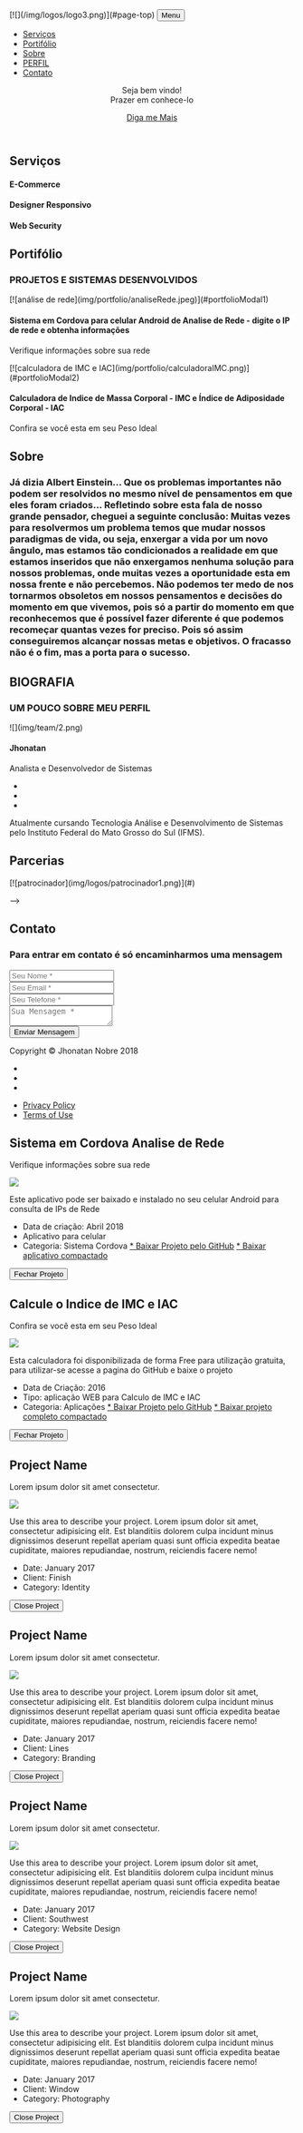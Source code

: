 <nav class="navbar navbar-expand-lg navbar-dark fixed-top" id="mainNav">

<div class="container">[![](/img/logos/logo3.png)](#page-top) <button class="navbar-toggler navbar-toggler-right" type="button" data-toggle="collapse" data-target="#navbarResponsive" aria-controls="navbarResponsive" aria-expanded="false" aria-label="Toggle navigation">Menu</button> 

<div class="collapse navbar-collapse" id="navbarResponsive">

*   [Serviços](#services)
*   [Portifólio](#portfolio)
*   [Sobre](#about)
*   [PERFIL](#team)
*   [Contato](#contact)

</div>

</div>

</nav>

<header class="masthead">

<div class="container">

<div class="intro-text">

<div class="intro-lead-in">Seja bem vindo!</div>

<div class="intro-heading text-uppercase">Prazer em conhece-lo</div>

[Diga me Mais](#services)</div>

</div>

</header>

<section id="services">

<div class="container">

<div class="row">

<div class="col-lg-12 text-center">

## Serviços

</div>

</div>

<div class="row text-center">

<div class="col-md-4"><span class="fa-stack fa-4x"></span>

#### E-Commerce

</div>

<div class="col-md-4"><span class="fa-stack fa-4x"></span>

#### Designer Responsivo

</div>

<div class="col-md-4"><span class="fa-stack fa-4x"></span>

#### Web Security

</div>

</div>

</div>

</section>

<section class="bg-light" id="portfolio">

<div class="container">

<div class="row">

<div class="col-lg-12 text-center">

## Portifólio

### PROJETOS E SISTEMAS DESENVOLVIDOS

</div>

</div>

<div class="row">

<div class="col-md-4 col-sm-6 portfolio-item">[![análise de rede](img/portfolio/analiseRede.jpeg)](#portfolioModal1) 

<div class="portfolio-caption">

#### Sistema em Cordova para celular Android de Analise de Rede - digite o IP de rede e obtenha informações

Verifique informações sobre sua rede

</div>

</div>

<div class="col-md-4 col-sm-6 portfolio-item">[![calculadora de IMC e IAC](img/portfolio/calculadoraIMC.png)](#portfolioModal2) 

<div class="portfolio-caption">

#### Calculadora de Indice de Massa Corporal - IMC e Índice de Adiposidade Corporal - IAC

Confira se você esta em seu Peso Ideal

</div>

</div>

</div>

</div>

</section>

<section id="about">

<div class="container">

<div class="row">

<div class="col-lg-12 text-center">

## Sobre

### Já dizia Albert Einstein... Que os problemas importantes não podem ser resolvidos no mesmo nível de pensamentos em que eles foram criados... Refletindo sobre esta fala de nosso grande pensador, cheguei a seguinte conclusão: Muitas vezes para resolvermos um problema temos que mudar nossos paradigmas de vida, ou seja, enxergar a vida por um novo ângulo, mas estamos tão condicionados a realidade em que estamos inseridos que não enxergamos nenhuma solução para nossos problemas, onde muitas vezes a oportunidade esta em nossa frente e não percebemos. Não podemos ter medo de nos tornarmos obsoletos em nossos pensamentos e decisões do momento em que vivemos, pois só a partir do momento em que reconhecemos que é possível fazer diferente é que podemos recomeçar quantas vezes for preciso. Pois só assim conseguiremos alcançar nossas metas e objetivos. O fracasso não é o fim, mas a porta para o sucesso.

<section class="bg-light" id="team">

<div class="container">

<div class="row">

<div class="col-lg-12 text-center">

## BIOGRAFIA

### UM POUCO SOBRE MEU PERFIL

</div>

</div>

<div class="row">

<div class="col-sm-12">

<div class="team-member">![](img/team/2.png)

#### Jhonatan

Analista e Desenvolvedor de Sistemas

*   [](#)
*   [](https://www.facebook.com/jhonatanobre)
*   [](https://www.linkedin.com/in/jhonatan-nobre-barboza-de-souza-95b207142/)

</div>

</div>

</div>

<div class="row">

<div class="col-lg-8 mx-auto text-center">

Atualmente cursando Tecnologia Análise e Desenvolvimento de Sistemas pelo Instituto Federal do Mato Grosso do Sul (IFMS).

</div>

</div>

</div>

</section>

<section class="py-5">

<div class="container">

## Parcerias

<div class="row">

<div class="col-md-3 col-sm-6">[![patrocinador](img/logos/patrocinador1.png)](#) </div>

</div>

</div>

</section>

-->

<section id="contact">

<div class="container">

<div class="row">

<div class="col-lg-12 text-center">

## Contato

### Para entrar em contato é só encaminharmos uma mensagem

</div>

</div>

<div class="row">

<div class="col-lg-12">

<form id="contactForm" name="sentMessage" novalidate="">

<div class="row">

<div class="col-md-6">

<div class="form-group"><input class="form-control" id="name" type="text" placeholder="Seu Nome *" required="" data-validation-required-message="Escreva seu Nome."></div>

<div class="form-group"><input class="form-control" id="email" type="email" placeholder="Seu Email *" required="" data-validation-required-message="Escreva seu email para contato."></div>

<div class="form-group"><input class="form-control" id="phone" type="tel" placeholder="Seu Telefone *" required="" data-validation-required-message="Digite seu numero de Telefone."></div>

</div>

<div class="col-md-6">

<div class="form-group"><textarea class="form-control" id="message" placeholder="Sua Mensagem *" required="" data-validation-required-message="Escreva sua Mensagem."></textarea></div>

</div>

<div class="col-lg-12 text-center"><button id="sendMessageButton" class="btn btn-primary btn-xl text-uppercase" type="submit">Enviar Mensagem</button></div>

</div>

</form>

</div>

</div>

</div>

</section>

<footer>

<div class="container">

<div class="row">

<div class="col-md-4"><span class="copyright">Copyright © Jhonatan Nobre 2018</span></div>

<div class="col-md-4">

*   [](#)
*   [](#)
*   [](#)

</div>

<div class="col-md-4">

*   [Privacy Policy](#)
*   [Terms of Use](#)

</div>

</div>

</div>

</footer>

<div class="portfolio-modal modal fade" id="portfolioModal1" tabindex="-1" role="dialog" aria-hidden="true">

<div class="modal-dialog">

<div class="modal-content">

<div class="container">

<div class="row">

<div class="col-lg-8 mx-auto">

<div class="modal-body">

## Sistema em Cordova Analise de Rede

Verifique informações sobre sua rede

![](img/portfolio/analiseRede.jpeg)

Este aplicativo pode ser baixado e instalado no seu celular Android para consulta de IPs de Rede

*   Data de criação: Abril 2018
*   Aplicativo para celular
*   Categoria: Sistema Cordova
[*   Baixar Projeto pelo GitHub](https://github.com/JhonatanNobreBarboza/AppAnalisaIP)
[*   Baixar aplicativo compactado](/projetos/app-analisaRede.zip)

<button class="btn btn-primary" data-dismiss="modal" type="button">Fechar Projeto</button></div>

</div>

</div>

</div>

</div>

</div>

</div>

<div class="portfolio-modal modal fade" id="portfolioModal2" tabindex="-1" role="dialog" aria-hidden="true">

<div class="modal-dialog">

<div class="modal-content">

<div class="container">

<div class="row">

<div class="col-lg-8 mx-auto">

<div class="modal-body">

## Calcule o Indice de IMC e IAC

Confira se você esta em seu Peso Ideal

![](img/portfolio/calculadoraIMC.png)

Esta calculadora foi disponibilizada de forma Free para utilização gratuita, para utilizar-se acesse a pagina do GitHub e baixe o projeto

*   Data de Criação: 2016
*   Tipo: aplicação WEB para Calculo de IMC e IAC
*   Categoria: Aplicações
[*   Baixar Projeto pelo GitHub](https://github.com/JhonatanNobreBarboza/calculadoraIMCMobile)
[*   Baixar projeto completo compactado](/projetos/calculadoraIMCMobile-master.zip)

<button class="btn btn-primary" data-dismiss="modal" type="button">Fechar Projeto</button></div>

</div>

</div>

</div>

</div>

</div>

</div>

<div class="portfolio-modal modal fade" id="portfolioModal3" tabindex="-1" role="dialog" aria-hidden="true">

<div class="modal-dialog">

<div class="modal-content">

<div class="container">

<div class="row">

<div class="col-lg-8 mx-auto">

<div class="modal-body">

## Project Name

Lorem ipsum dolor sit amet consectetur.

![](img/portfolio/quarto.jpg)

Use this area to describe your project. Lorem ipsum dolor sit amet, consectetur adipisicing elit. Est blanditiis dolorem culpa incidunt minus dignissimos deserunt repellat aperiam quasi sunt officia expedita beatae cupiditate, maiores repudiandae, nostrum, reiciendis facere nemo!

*   Date: January 2017
*   Client: Finish
*   Category: Identity

<button class="btn btn-primary" data-dismiss="modal" type="button">Close Project</button></div>

</div>

</div>

</div>

</div>

</div>

</div>

<div class="portfolio-modal modal fade" id="portfolioModal4" tabindex="-1" role="dialog" aria-hidden="true">

<div class="modal-dialog">

<div class="modal-content">

<div class="container">

<div class="row">

<div class="col-lg-8 mx-auto">

<div class="modal-body">

## Project Name

Lorem ipsum dolor sit amet consectetur.

![](img/portfolio/04-full.jpg)

Use this area to describe your project. Lorem ipsum dolor sit amet, consectetur adipisicing elit. Est blanditiis dolorem culpa incidunt minus dignissimos deserunt repellat aperiam quasi sunt officia expedita beatae cupiditate, maiores repudiandae, nostrum, reiciendis facere nemo!

*   Date: January 2017
*   Client: Lines
*   Category: Branding

<button class="btn btn-primary" data-dismiss="modal" type="button">Close Project</button></div>

</div>

</div>

</div>

</div>

</div>

</div>

<div class="portfolio-modal modal fade" id="portfolioModal5" tabindex="-1" role="dialog" aria-hidden="true">

<div class="modal-dialog">

<div class="modal-content">

<div class="container">

<div class="row">

<div class="col-lg-8 mx-auto">

<div class="modal-body">

## Project Name

Lorem ipsum dolor sit amet consectetur.

![](img/portfolio/05-full.jpg)

Use this area to describe your project. Lorem ipsum dolor sit amet, consectetur adipisicing elit. Est blanditiis dolorem culpa incidunt minus dignissimos deserunt repellat aperiam quasi sunt officia expedita beatae cupiditate, maiores repudiandae, nostrum, reiciendis facere nemo!

*   Date: January 2017
*   Client: Southwest
*   Category: Website Design

<button class="btn btn-primary" data-dismiss="modal" type="button">Close Project</button></div>

</div>

</div>

</div>

</div>

</div>

</div>

<div class="portfolio-modal modal fade" id="portfolioModal6" tabindex="-1" role="dialog" aria-hidden="true">

<div class="modal-dialog">

<div class="modal-content">

<div class="container">

<div class="row">

<div class="col-lg-8 mx-auto">

<div class="modal-body">

## Project Name

Lorem ipsum dolor sit amet consectetur.

![](img/portfolio/06-full.jpg)

Use this area to describe your project. Lorem ipsum dolor sit amet, consectetur adipisicing elit. Est blanditiis dolorem culpa incidunt minus dignissimos deserunt repellat aperiam quasi sunt officia expedita beatae cupiditate, maiores repudiandae, nostrum, reiciendis facere nemo!

*   Date: January 2017
*   Client: Window
*   Category: Photography

<button class="btn btn-primary" data-dismiss="modal" type="button">Close Project</button></div>

</div>

</div>

</div>

</div>

</div>

</div>

</div>

</div>

</div>

</section>
